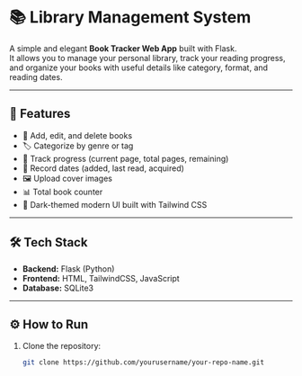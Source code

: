 # 📚 Library Management System

A simple and elegant **Book Tracker Web App** built with Flask.  
It allows you to manage your personal library, track your reading progress, and organize your books with useful details like category, format, and reading dates.

---

## 🚀 Features
- 📖 Add, edit, and delete books  
- 🏷️ Categorize by genre or tag  
- 📅 Track progress (current page, total pages, remaining)  
- 🧭 Record dates (added, last read, acquired)  
- 🖼️ Upload cover images  
- 📊 Total book counter  
- 🌙 Dark-themed modern UI built with Tailwind CSS  

---

## 🛠️ Tech Stack
- **Backend:** Flask (Python)
- **Frontend:** HTML, TailwindCSS, JavaScript
- **Database:** SQLite3

---

## ⚙️ How to Run
1. Clone the repository:
   ```bash
   git clone https://github.com/yourusername/your-repo-name.git
